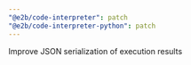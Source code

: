 ```yaml
---
"@e2b/code-interpreter": patch
"@e2b/code-interpreter-python": patch
---
```


Improve JSON serialization of execution results
